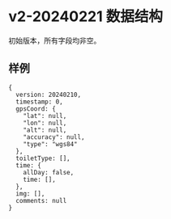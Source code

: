 # v2-20240221 数据结构


初始版本，所有字段均非空。

## 样例
```json5
{
  version: 20240210,
  timestamp: 0,
  gpsCoord: {
    "lat": null,
    "lon": null,
    "alt": null,
    "accuracy": null,
    "type": "wgs84"
  },
  toiletType: [],
  time: {
    allDay: false,
    time: [],
  },
  img: [],
  comments: null
}
```